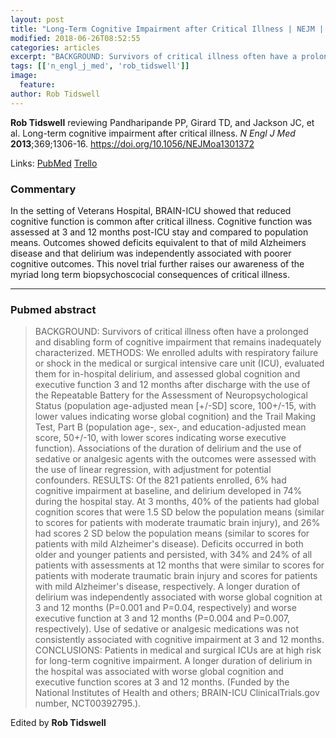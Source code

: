```yaml
---
layout: post
title: "Long-Term Cognitive Impairment after Critical Illness | NEJM | P.P. Pandharipande | http://www.nejm.org/doi/full/10.1056/NEJMoa1301372"
modified: 2018-06-26T08:52:55
categories: articles
excerpt: "BACKGROUND: Survivors of critical illness often have a prolonged and disabling form of cognitive impairment that remains inadequately characterized. METHODS: We enrolled adults with respiratory failure or shock in the (Reviewed by Rob Tidswell)"
tags: [['n_engl_j_med', 'rob_tidswell']]
image:
  feature:
author: Rob Tidswell
---
```


__Rob Tidswell__ reviewing Pandharipande PP, Girard TD, and Jackson JC, et al. Long-term cognitive impairment after critical illness. _N Engl J Med_ **2013**;369;1306-16. https://doi.org/10.1056/NEJMoa1301372

Links: [PubMed](https://www.ncbi.nlm.nih.gov/pubmed/?term=24088092) [Trello](https://trello.com/c/Vj1jOu56)

### Commentary

In the setting of Veterans Hospital, BRAIN-ICU showed that reduced cognitive function is common after critical illness.   Cognitive function was assessed at 3 and 12 months post-ICU stay and compared to population means.  Outcomes showed deficits equivalent to that of mild Alzheimers disease and that delirium was independently associated with poorer cognitive outcomes.  This novel trial further raises our awareness of the myriad long term biopsychoscocial consequences of critical illness.

---

### Pubmed abstract

> BACKGROUND: Survivors of critical illness often have a prolonged and disabling form of cognitive impairment that remains inadequately characterized. METHODS: We enrolled adults with respiratory failure or shock in the medical or surgical intensive care unit (ICU), evaluated them for in-hospital delirium, and assessed global cognition and executive function 3 and 12 months after discharge with the use of the Repeatable Battery for the Assessment of Neuropsychological Status (population age-adjusted mean [+/-SD] score, 100+/-15, with lower values indicating worse global cognition) and the Trail Making Test, Part B (population age-, sex-, and education-adjusted mean score, 50+/-10, with lower scores indicating worse executive function). Associations of the duration of delirium and the use of sedative or analgesic agents with the outcomes were assessed with the use of linear regression, with adjustment for potential confounders. RESULTS: Of the 821 patients enrolled, 6% had cognitive impairment at baseline, and delirium developed in 74% during the hospital stay. At 3 months, 40% of the patients had global cognition scores that were 1.5 SD below the population means (similar to scores for patients with moderate traumatic brain injury), and 26% had scores 2 SD below the population means (similar to scores for patients with mild Alzheimer's disease). Deficits occurred in both older and younger patients and persisted, with 34% and 24% of all patients with assessments at 12 months that were similar to scores for patients with moderate traumatic brain injury and scores for patients with mild Alzheimer's disease, respectively. A longer duration of delirium was independently associated with worse global cognition at 3 and 12 months (P=0.001 and P=0.04, respectively) and worse executive function at 3 and 12 months (P=0.004 and P=0.007, respectively). Use of sedative or analgesic medications was not consistently associated with cognitive impairment at 3 and 12 months. CONCLUSIONS: Patients in medical and surgical ICUs are at high risk for long-term cognitive impairment. A longer duration of delirium in the hospital was associated with worse global cognition and executive function scores at 3 and 12 months. (Funded by the National Institutes of Health and others; BRAIN-ICU ClinicalTrials.gov number, NCT00392795.).

Edited by __Rob Tidswell__